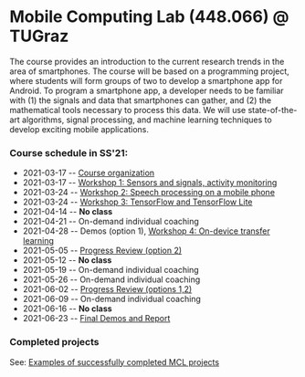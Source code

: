 # Mobile Computing Lab (448.066) @ TUGraz

The course provides an introduction to the current research trends in the area of smartphones. The course will be based on a programming project, where students will form groups of two to develop a smartphone app for Android. To program a smartphone app, a developer needs to be familiar with (1) the signals and data that smartphones can gather, and (2) the mathematical tools necessary to process this data. We will use state-of-the-art algorithms, signal processing, and machine learning techniques to develop exciting mobile applications.

### Course schedule in SS'21:

*    2021-03-17 -- [Course organization](https://github.com/osaukh/mobile_computing_lab/blob/master/2021-03-17__Course_Organization.ipynb)
*    2021-03-17 -- [Workshop 1: Sensors and signals, activity monitoring](https://github.com/osaukh/mobile_computing_lab/blob/master/2021-03-17__WS1_0__Sensors_and_Signals.ipynb)
*    2021-03-24 -- [Workshop 2: Speech processing on a mobile phone](https://github.com/osaukh/mobile_computing_lab/blob/master/2021-03-24__WS2_0__Speech_Processing.ipynb)
*    2021-03-24 -- [Workshop 3: TensorFlow and TensorFlow Lite](https://github.com/osaukh/mobile_computing_lab/blob/master/2021-03-24__WS3_0__TensorFlow.ipynb)
*    2021-04-14 -- __No class__
*    2021-04-21 -- On-demand individual coaching
*    2021-04-28 -- Demos (option 1), [Workshop 4: On-device transfer learning](https://github.com/osaukh/mobile_computing_lab/blob/master/WS04__OnDevice_TransferLearning.md)
*    2021-05-05 -- [Progress Review (option 2)](https://github.com/osaukh/mobile_computing_lab/blob/master/Progress_Reviews.ipynb)
*    2021-05-12 -- __No class__
*    2021-05-19 -- On-demand individual coaching
*    2021-05-26 -- On-demand individual coaching
*    2021-06-02 -- [Progress Review (options 1,2)](https://github.com/osaukh/mobile_computing_lab/blob/master/Progress_Reviews.ipynb)
*    2021-06-09 -- On-demand individual coaching
*    2021-06-16 -- __No class__
*    2021-06-23 -- [Final Demos and Report](https://github.com/osaukh/mobile_computing_lab/blob/master/Final_Demo_and_Report.ipynb)


### Completed projects
See: [Examples of successfully completed MCL projects](http://www.olgasaukh.com/mcl.html)
